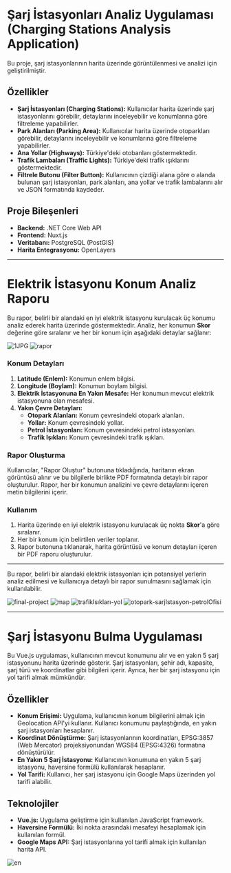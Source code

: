 # Şarj İstasyonları Analiz Uygulaması (Charging Stations Analysis Application)

Bu proje, şarj istasyonlarının harita üzerinde görüntülenmesi ve analizi için geliştirilmiştir.

## Özellikler

- **Şarj İstasyonları (Charging Stations):** Kullanıcılar harita üzerinde şarj istasyonlarını görebilir, detaylarını inceleyebilir ve konumlarına göre filtreleme yapabilirler.
- **Park Alanları (Parking Area):** Kullanıcılar harita üzerinde otoparkları görebilir, detaylarını inceleyebilir ve konumlarına göre filtreleme yapabilirler.
- **Ana Yollar (Highways):** Türkiye'deki otobanları göstermektedir.
- **Trafik Lambaları (Traffic Lights):** Türkiye'deki trafik ışıklarını göstermektedir.
- **Filtrele Butonu (Filter Button):** Kullanıcının çizdiği alana göre o alanda bulunan şarj istasyonları, park alanları, ana yollar ve trafik lambalarını alır ve JSON formatında kaydeder.

## Proje Bileşenleri

- **Backend:** .NET Core Web API
- **Frontend:** Nuxt.js
- **Veritabanı:** PostgreSQL (PostGIS)
- **Harita Entegrasyonu:** OpenLayers

---

# Elektrik İstasyonu Konum Analiz Raporu

Bu rapor, belirli bir alandaki en iyi elektrik istasyonu kurulacak üç konumu analiz ederek harita üzerinde göstermektedir. Analiz, her konumun **Skor** değerine göre sıralanır ve her bir konum için aşağıdaki detaylar sağlanır:

![1JPG](https://github.com/user-attachments/assets/b6512aed-db86-4e3f-96df-819c9eabd7ca)
![rapor](https://github.com/user-attachments/assets/1a822927-b317-441f-8deb-ec546de2dc95)

### Konum Detayları

1. **Latitude (Enlem):** Konumun enlem bilgisi.
2. **Longitude (Boylam):** Konumun boylam bilgisi.
3. **Elektrik İstasyonuna En Yakın Mesafe:** Her konumun mevcut elektrik istasyonuna olan mesafesi.
4. **Yakın Çevre Detayları:**
   - **Otopark Alanları:** Konum çevresindeki otopark alanları.
   - **Yollar:** Konum çevresindeki yollar.
   - **Petrol İstasyonları:** Konum çevresindeki petrol istasyonları.
   - **Trafik Işıkları:** Konum çevresindeki trafik ışıkları.

### Rapor Oluşturma

Kullanıcılar, "Rapor Oluştur" butonuna tıkladığında, haritanın ekran görüntüsü alınır ve bu bilgilerle birlikte PDF formatında detaylı bir rapor oluşturulur. Rapor, her bir konumun analizini ve çevre detaylarını içeren metin bilgilerini içerir.

### Kullanım

1. Harita üzerinde en iyi elektrik istasyonu kurulacak üç nokta **Skor**'a göre sıralanır.
2. Her bir konum için belirtilen veriler toplanır.
3. Rapor butonuna tıklanarak, harita görüntüsü ve konum detayları içeren bir PDF raporu oluşturulur.

---

Bu rapor, belirli bir alandaki elektrik istasyonları için potansiyel yerlerin analiz edilmesi ve kullanıcıya detaylı bir rapor sunulmasını sağlamak için kullanılabilir.

![final-project](https://github.com/user-attachments/assets/16a07417-3489-48cd-b48a-5c1c0e78e5e5)
![map](https://github.com/user-attachments/assets/4b47d2cd-6183-4744-bbda-0fe30aec0fb0)
![trafikIsıkları-yol](https://github.com/user-attachments/assets/e46db48e-48d0-49dc-bc99-a0ffd06a1182)
![otopark-sarjIstasyon-petrolOfisi](https://github.com/user-attachments/assets/1d7f1082-8c2b-4f48-bacf-b59fbc336e8c)

---

# Şarj İstasyonu Bulma Uygulaması

Bu Vue.js uygulaması, kullanıcının mevcut konumunu alır ve en yakın 5 şarj istasyonunu harita üzerinde gösterir. Şarj istasyonları, şehir adı, kapasite, şarj türü ve koordinatlar gibi bilgileri içerir. Ayrıca, her bir şarj istasyonu için yol tarifi almak mümkündür.

## Özellikler

- **Konum Erişimi:** Uygulama, kullanıcının konum bilgilerini almak için Geolocation API'yi kullanır. Kullanıcı konumunu paylaştığında, en yakın şarj istasyonları hesaplanır.
- **Koordinat Dönüştürme:** Şarj istasyonlarının koordinatları, EPSG:3857 (Web Mercator) projeksiyonundan WGS84 (EPSG:4326) formatına dönüştürülür.
- **En Yakın 5 Şarj İstasyonu:** Kullanıcının konumuna en yakın 5 şarj istasyonu, haversine formülü kullanılarak hesaplanır.
- **Yol Tarifi:** Kullanıcı, her şarj istasyonu için Google Maps üzerinden yol tarifi alabilir.

## Teknolojiler

- **Vue.js:** Uygulama geliştirme için kullanılan JavaScript framework.
- **Haversine Formülü:** İki nokta arasındaki mesafeyi hesaplamak için kullanılan formül.
- **Google Maps API:** Şarj istasyonlarına yol tarifi almak için kullanılan harita API.

![en](https://github.com/user-attachments/assets/fd2570d4-23a5-4ffe-8304-5828ac0d0ee4)
